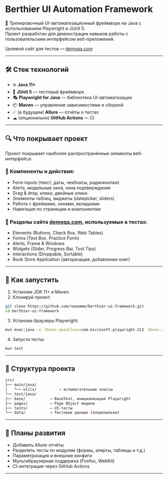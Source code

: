 # Berthier UI Automation Framework

📌 Тренировочный UI-автоматизационный фреймворк на Java с использованием Playwright и JUnit 5.  
Проект разработан для демонстрации навыков работы с пользовательским интерфейсом веб-приложений.

Целевой сайт для тестов — [demoqa.com](https://demoqa.com)

---

## 🛠 Стек технологий

- ☕ **Java 11+**
- 🧪 **JUnit 5** — тестовый фреймворк
- 🎭 **Playwright for Java** — библиотека UI-автоматизации
- 📦 **Maven** — управление зависимостями и сборкой
- ✅ (в будущем) **Allure** — отчёты о тестах
- ☁ (опционально) **GitHub Actions** — CI

---

## 🔍 Что покрывает проект

Проект покрывает наиболее распространённые элементы веб-интерфейса:

### 🔹 Компоненты и действия:
- Form inputs (текст, даты, чекбоксы, радиокнопки)
- Alerts, модальные окна, окна подтверждения
- Drag & drop, клики, двойные клики
- Элементы таблиц, виджеты (datepicker, sliders)
- Работа с фреймами, окнами, вкладками
- Навигация по страницам и компонентам

### 🔹 Разделы сайта [demoqa.com](https://demoqa.com), используемые в тестах:
- Elements (Buttons, Check Box, Web Tables)
- Forms (Text Box, Practice Form)
- Alerts, Frame & Windows
- Widgets (Slider, Progress Bar, Tool Tips)
- Interactions (Droppable, Sortable)
- Book Store Application (авторизация, добавление книг)

---

## 🚀 Как запустить

1. Установи JDK 11+ и Maven.
2. Клонируй проект:

```bash
git clone https://github.com/твоеимя/berthier-ui-framework.git
cd berthier-ui-framework

```
3. Установи браузеры Playwright:

```bash
mvn exec:java -e -Dexec.mainClass=com.microsoft.playwright.CLI -Dexec.args="install"
```

4. Запусти тесты:
```bash
mvn test
```

---
## 📁 Структура проекта

```bash
src/
├── main/java/
│   └── utils/          → вспомогательные классы
└── test/java/
├── base/           → BaseTest, инициализация Playwright
├── pages/          → Page Object модели
├── tests/          → UI-тесты
└── data/           → Тестовые данные (опционально)
```
---
## 🔧 Планы развития
- Добавить Allure-отчёты 
- Разделить тесты по модулям (формы, алерты, таблицы и т.д.)
- Параметризация и внешние конфиги 
- Mультибраузерная поддержка (Firefox, WebKit)
- CI-интеграция через GitHub Actions
---


